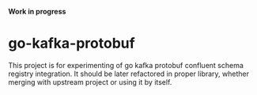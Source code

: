 **Work in progress**

# go-kafka-protobuf

This project is for experimenting of go kafka protobuf confluent schema
registry integration. It should be later refactored in proper library,
whether merging with upstream project or using it by itself.